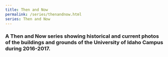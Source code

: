```yaml
---
title: Then and Now
permalink: /series/thenandnow.html
series: Then and Now
---
```


### A Then and Now series showing historical and current photos of the buildings and grounds of the University of Idaho Campus during 2016-2017.
